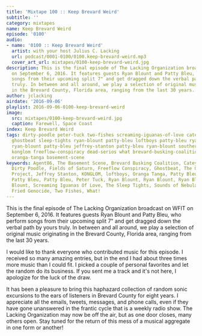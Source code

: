 ```yaml
---
title: 'Mixtape 100 :: Keep Brevard Weird'
subtitle: ''
category: mixtapes
name: Keep Brevard Weird
episode: '0100'
audio:
- name: '0100 :: Keep Brevard Weird'
  artist: with your host Julius C. Lacking
  url: podcast/0001-0100/0100.keep-brevard-weird.mp3
  cover_art_url: mixtapes/0100-keep-brevard-weird.jpg
description: This is the final episode of The Lacking Organization broadcast on WFIT
  on September 6, 2016. It features guests Ryan Blount and Patty Bleu, who perform
  songs from their upcoming split 7" and get dragged down the verbal path by yours
  truly. In between and all around, we play a selection of original music originating
  in the Brevard County, Florida area, ranging from the last 30 years.
author: jclacking
airdate: '2016-09-06'
playlist: 2016-09-06-0100-keep-brevard-weird
image:
  src: mixtapes/0100-keep-brevard-weird.jpg
  caption: Farewell, Space Coast
index: Keep Brevard Weird
tags: dirty-poodle peter-tuck two-fishes screaming-iguanas-of-love cateye sounds-of-nebula
  ghostbeat sleep-tights ryan-blount patty-bleu loftboys patty-bleu ryan-blount green-goblyn-project
  ryan-blount patty-bleu jeffrey-stanton patty-bleu ryan-blount southern-fried-genocide
  konglom freeflow-conspiracy dead-serios what brevard-busking-coalition agent86 fields-of-saturn
  oranga-tanga basement-scene
keywords: Agent86, The Basement Scene, Brevard Busking Coalition, Cateye, Dead Serios,
  Dirty Poodle, Fields of Saturn, Freeflow Conspiracy, Ghostbeat, The Green Goblyn
  Project, Jeffrey Stanton, KONGLOM, loftboys, Oranga Tanga, Patty Bleu, Patty Bleu,
  Patty Bleu, Patty Bleu, Peter Tuck, Ryan Blount, Ryan Blount, Ryan Blount, Ryan
  Blount, Screaming Iguanas Of Love, The Sleep Tights, Sounds of Nebula, Southern
  Fried Genocide, Two Fishes, What!
---
```

This is the final episode of The Lacking Organization broadcast on WFIT on September 6, 2016. It features guests Ryan Blount and Patty Bleu, who perform songs from their upcoming split 7" and get dragged down the verbal path by yours truly. In between and all around, we play a selection of original music originating in the Brevard County, Florida area, ranging from the last 30 years.<!--more-->

I would like to thank everyone who contributed music for this episode. I received so many amazing entries, but in the end I had about three times more music than I could fit. I picked a couple of personal favorites and let the random do its business. If you sent me a track and it's not here, I apologize for the luck of the draw.

It has been a pleasure to bring this haphazard collection of random sonic excursions to the ears of listeners in Brevard County for eight years. I appreciate all the emails, tweets, messages, and phone calls, even if they have gone unanswered in the frantic cycle that is a weekly radio show. The Lacking Organization may now be off the air, but as one door closes, many others open. Stay tuned for the return of this mess of a musical aggregate in one form or another!
